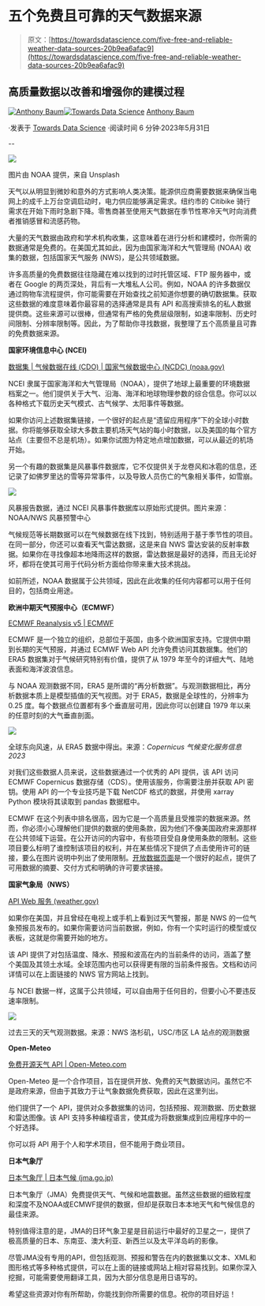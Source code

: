 # 五个免费且可靠的天气数据来源

> 原文：[https://towardsdatascience.com/five-free-and-reliable-weather-data-sources-20b9ea6afac9](https://towardsdatascience.com/five-free-and-reliable-weather-data-sources-20b9ea6afac9)

## 高质量数据以改善和增强你的建模过程

[](https://medium.com/@anthonybaum?source=post_page-----20b9ea6afac9--------------------------------)[![Anthony Baum](../Images/7c79710f88cac1b378807b2fef8e19ae.png)](https://medium.com/@anthonybaum?source=post_page-----20b9ea6afac9--------------------------------)[](https://towardsdatascience.com/?source=post_page-----20b9ea6afac9--------------------------------)[![Towards Data Science](../Images/a6ff2676ffcc0c7aad8aaf1d79379785.png)](https://towardsdatascience.com/?source=post_page-----20b9ea6afac9--------------------------------) [Anthony Baum](https://medium.com/@anthonybaum?source=post_page-----20b9ea6afac9--------------------------------)

·发表于 [Towards Data Science](https://towardsdatascience.com/?source=post_page-----20b9ea6afac9--------------------------------) ·阅读时间 6 分钟·2023年5月31日

--

![](../Images/6faf8540ef0bb93961ec58198dc451f3.png)

图片由 NOAA 提供，来自 Unsplash

天气以从明显到微妙和意外的方式影响人类决策。能源供应商需要数据来确保当电网上的成千上万台空调启动时，电力供应能够满足需求。纽约市的 Citibike 骑行需求在开始下雨时急剧下降。零售商甚至使用天气数据在季节性寒冷天气时向消费者推销感冒和流感药物。

大量的天气数据由政府和学术机构收集，这意味着在进行分析和建模时，你所需的数据通常是免费的。在美国尤其如此，因为由国家海洋和大气管理局 (NOAA) 收集的数据，包括国家天气服务 (NWS)，是公共领域数据。

许多高质量的免费数据往往隐藏在难以找到的过时托管区域、FTP 服务器中，或者在 Google 的两页深处，背后有一大堆私人公司。例如，NOAA 的许多数据仅通过购物车流程提供，你可能需要在开始查找之前知道你想要的确切数据集。获取这些数据的难度意味着你最容易的选择通常是具有 API 和高搜索排名的私人数据提供商。这些来源可以很棒，但通常有严格的免费层级限制，如速率限制、历史时间限制、分辨率限制等。因此，为了帮助你寻找数据，我整理了五个高质量且可靠的免费数据来源。

**国家环境信息中心 (NCEI)**

[数据集 | 气候数据在线 (CDO) | 国家气候数据中心 (NCDC) (noaa.gov)](https://www.ncei.noaa.gov/cdo-web/datasets)

NCEI 隶属于国家海洋和大气管理局（NOAA），提供了地球上最重要的环境数据档案之一。他们提供关于大气、沿海、海洋和地球物理参数的综合信息。你可以以各种格式下载历史天气模式、古气候学、太阳事件等数据。

如果你访问上述数据集链接，一个很好的起点是“遗留应用程序”下的全球小时数据。你将能够获取全球大多数主要机场天气站的每小时数据，以及美国的每个官方站点（主要但不总是机场）。如果你试图为特定地点增加数据，可以从最近的机场开始。

另一个有趣的数据集是风暴事件数据库，它不仅提供关于龙卷风和冰雹的信息，还记录了如佛罗里达的雪等异常事件，以及导致人员伤亡的气象相关事件，如雪崩。

![](../Images/f4a3f2f0c1acb3feb277cae955d4ad4c.png)

风暴报告数据，通过 NCEI 风暴事件数据库以原始形式提供。图片来源：NOAA/NWS 风暴预警中心

气候规范等长期数据可以在气候数据在线下找到，特别适用于基于季节性的项目。在同一部分，你还可以查看天气雷达数据，这是来自 NWS 雷达安装的反射率数据。如果你在寻找像超本地降雨这样的数据，雷达数据是最好的选择，而且无论好坏，都将在使其可用于代码分析方面给你带来重大技术挑战。

如前所述，NOAA 数据属于公共领域，因此在此收集的任何内容都可以用于任何目的，包括商业用途。

**欧洲中期天气预报中心（ECMWF）**

[ECMWF Reanalysis v5 | ECMWF](https://www.ecmwf.int/en/forecasts/dataset/ecmwf-reanalysis-v5)

ECMWF 是一个独立的组织，总部位于英国，由多个欧洲国家支持。它提供中期到长期的天气预报，并通过 ECMWF Web API 允许免费访问其数据集。他们的 ERA5 数据集对于气候研究特别有价值，提供了从 1979 年至今的详细大气、陆地表面和海洋波浪信息。

与 NOAA 观测数据不同，ERA5 是所谓的“再分析数据”。与观测数据相比，再分析数据本质上是模型插值的天气视图。对于 ERA5，数据是全球性的，分辨率为 0.25 度。每个数据点位置都有多个垂直层可用，因此你可以创建自 1979 年以来的任意时刻的大气垂直剖面。

![](../Images/3562b96fb6d20ee44507a313d2bda363.png)

全球东向风速，从 ERA5 数据中得出。来源：*Copernicus 气候变化服务信息 2023*

对我们这些数据人员来说，这些数据通过一个优秀的 API 提供，该 API 访问 ECMWF Copernicus 数据存储（CDS）。使用该服务，你需要注册并获取 API 密钥。使用 API 的一个专业技巧是下载 NetCDF 格式的数据，并使用 xarray Python 模块将其读取到 pandas 数据框中。

ECMWF 在这个列表中排名很高，因为它是一个高质量且受推崇的数据来源。然而，你必须小心理解他们提供的数据的使用条款，因为他们不像美国政府来源那样在公共领域下运营。在公开访问的内容中，有些项目受自身使用条款的限制。这些项目要么标明了谁控制该项目的权利，并在某些情况下提供了点击使用许可的链接，要么在图片说明中列出了使用限制。[开放数据页面](https://www.ecmwf.int/en/forecasts/datasets/open-data)是一个很好的起点，提供了可用数据的摘要、交付方式和明确的许可要求链接。

**国家气象局（NWS）**

[API Web 服务 (weather.gov)](https://www.weather.gov/documentation/services-web-api)

如果你在美国，并且曾经在电视上或手机上看到过天气警报，那是 NWS 的一位气象预报员发布的。如果你需要访问当前数据，例如，你有一个实时运行的模型或仪表板，这就是你需要开始的地方。

该 API 提供了对包括温度、降水、预报和波高在内的当前条件的访问，涵盖了整个美国及其领土水域。全球范围内也可以获得更有限的当前条件报告。文档和访问详情可以在上面链接的 NWS 官方网站上找到。

与 NCEI 数据一样，这属于公共领域，可以自由用于任何目的，但要小心不要违反速率限制。

![](../Images/65c91caa647d54870dc586596e3ed945.png)

过去三天的天气观测数据。来源：NWS 洛杉矶，USC/市区 LA 站点的观测数据

**Open-Meteo**

[免费开源天气 API | Open-Meteo.com](https://open-meteo.com/)

Open-Meteo 是一个合作项目，旨在提供开放、免费的天气数据访问。虽然它不是政府来源，但由于其致力于让气象数据免费获取，因此在这里列出。

他们提供了一个 API，提供对众多数据集的访问，包括预报、观测数据、历史数据和雷达图像。该 API 支持多种编程语言，使其成为将数据集成到应用程序中的一个好选择。

你可以将 API 用于个人和学术项目，但不能用于商业项目。

**日本气象厅**

[日本气象厅 | 日本气候 (jma.go.jp)](https://www.data.jma.go.jp/obd/stats/data/en/index.html)

日本气象厅（JMA）免费提供天气、气候和地震数据。虽然这些数据的细致程度和深度不及NOAA或ECMWF提供的数据，但却是获取日本本地天气和气候信息的最佳来源。

特别值得注意的是，JMA的日环气象卫星是目前运行中最好的卫星之一，提供了极高质量的日本、东南亚、澳大利亚、新西兰以及太平洋岛屿的影像。

尽管JMA没有专用的API，但包括观测、预报和警告在内的数据集以文本、XML和图形格式等多种格式提供，可以在上面的链接或网站上相对容易找到。如果你深入挖掘，可能需要使用翻译工具，因为大部分信息是用日语写的。

希望这些资源对你有所帮助，你能找到你所需要的信息。祝你的项目好运！
